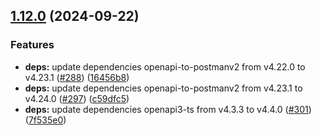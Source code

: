 ## [1.12.0](https://github.com/ExpediaGroup/spec-transformer/compare/v1.11.1...v1.12.0) (2024-09-22)

### Features

* **deps:** update dependencies openapi-to-postmanv2 from v4.22.0 to v4.23.1 ([#288](https://github.com/ExpediaGroup/spec-transformer/issues/288)) ([16456b8](https://github.com/ExpediaGroup/spec-transformer/commit/16456b80ba484dd4182d895f0d3a679a67e611f6))
* **deps:** update dependencies openapi-to-postmanv2 from v4.23.1 to v4.24.0 ([#297](https://github.com/ExpediaGroup/spec-transformer/issues/297)) ([c59dfc5](https://github.com/ExpediaGroup/spec-transformer/commit/c59dfc5ffb39d35c1c800f31f2d9c5f549ed57f0))
* **deps:** update dependencies openapi3-ts from v4.3.3 to v4.4.0 ([#301](https://github.com/ExpediaGroup/spec-transformer/issues/301)) ([7f535e0](https://github.com/ExpediaGroup/spec-transformer/commit/7f535e0ad21de09ae54904763a8ff61270e56a9a))
